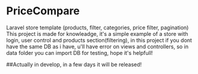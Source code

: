 # PriceCompare
Laravel store template (products, filter, categories, price filter, pagination)
This project is made for knowleadge, it's a simple example of a store with login, user control and products section(filtering), in this project if you dont have the same DB as i have, u'll have error on views and controllers, so in data folder you can import DB for testing, hope it's helpfull!

##Actually in develop, in a few days it will be released!
